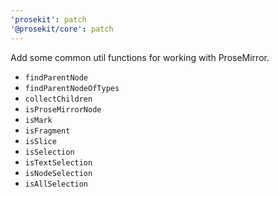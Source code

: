 ```yaml
---
'prosekit': patch
'@prosekit/core': patch
---
```


Add some common util functions for working with ProseMirror.

- `findParentNode`
- `findParentNodeOfTypes`
- `collectChildren`
- `isProseMirrorNode`
- `isMark`
- `isFragment`
- `isSlice`
- `isSelection`
- `isTextSelection`
- `isNodeSelection`
- `isAllSelection`
